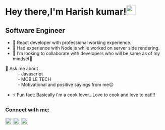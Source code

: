 # Hey there,I'm Harish kumar!<img src="https://raw.githubusercontent.com/MartinHeinz/MartinHeinz/master/wave.gif" width="30px">


## Software Engineer

- 🔭 React developer with professional working experience.
- 🌱 Had experience with Node.js while worked on server side rendering.
- 👯 I’m looking to collaborate with developers who will be same as of my mindset🤪
<dl>
<dt>💬 Ask me about</dt>
<dd>- Javascript</dd>
<dd>- MOBILE TECH</dd>
<dd>- Motivational and positive sayings from me😉</dd>
</dl>
 
- ⚡ Fun fact: Basically i'm a cook lover...Love to cook and love to eat!!!

### Connect with me:

[<img align="left" alt="sweet_harish07 | Twitter" width="22px" src="https://cdn.jsdelivr.net/npm/simple-icons@v3/icons/twitter.svg" />][twitter]
[<img align="left" alt="HarishkumarSP | LinkedIn" width="22px" src="https://cdn.jsdelivr.net/npm/simple-icons@v3/icons/linkedin.svg" />][linkedin]
[<img align="left" alt="sweet_harish | Instagram" width="22px" src="https://cdn.jsdelivr.net/npm/simple-icons@v3/icons/instagram.svg" />][instagram]
<br>




[twitter]: https://twitter.com/harishk_sp
[instagram]: https://instagram.com/sweet_harish
[linkedin]: https://www.linkedin.com/in/harishkumar-sp-11557a1ab/
